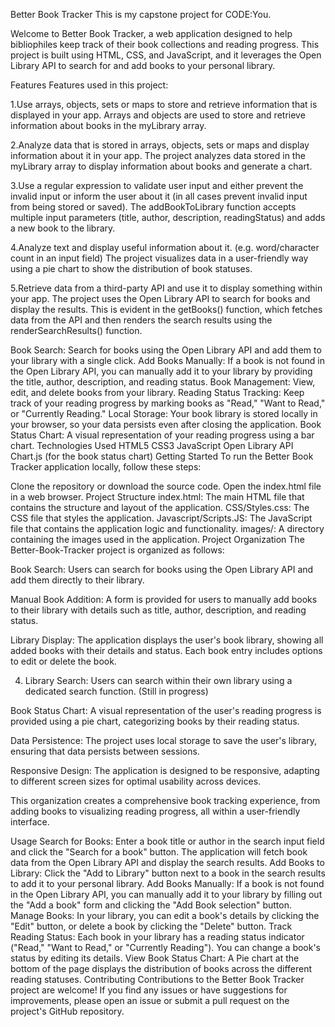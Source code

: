 Better Book Tracker
This is my capstone project for CODE:You.

Welcome to Better Book Tracker, a web application designed to help bibliophiles keep track of their book collections and reading progress. This project is built using HTML, CSS, and JavaScript, and it leverages the Open Library API to search for and add books to your personal library.

Features
Features used in this project:

1.Use arrays, objects, sets or maps to store and retrieve information that is displayed in your app. Arrays and objects are used to store and retrieve information about books in the myLibrary array.

2.Analyze data that is stored in arrays, objects, sets or maps and display information about it in your app. The project analyzes data stored in the myLibrary array to display information about books and generate a chart.

3.Use a regular expression to validate user input and either prevent the invalid input or inform the user about it (in all cases prevent invalid input from being stored or saved). The addBookToLibrary function accepts multiple input parameters (title, author, description, readingStatus) and adds a new book to the library.

4.Analyze text and display useful information about it. (e.g. word/character count in an input field) The project visualizes data in a user-friendly way using a pie chart to show the distribution of book statuses.

5.Retrieve data from a third-party API and use it to display something within your app. The project uses the Open Library API to search for books and display the results. This is evident in the getBooks() function, which fetches data from the API and then renders the search results using the renderSearchResults() function.

Book Search: Search for books using the Open Library API and add them to your library with a single click.
Add Books Manually: If a book is not found in the Open Library API, you can manually add it to your library by providing the title, author, description, and reading status.
Book Management: View, edit, and delete books from your library.
Reading Status Tracking: Keep track of your reading progress by marking books as "Read," "Want to Read," or "Currently Reading."
Local Storage: Your book library is stored locally in your browser, so your data persists even after closing the application.
Book Status Chart: A visual representation of your reading progress using a bar chart.
Technologies Used
HTML5
CSS3
JavaScript
Open Library API
Chart.js (for the book status chart)
Getting Started
To run the Better Book Tracker application locally, follow these steps:

Clone the repository or download the source code.
Open the index.html file in a web browser.
Project Structure
index.html: The main HTML file that contains the structure and layout of the application.
CSS/Styles.css: The CSS file that styles the application.
Javascript/Scripts.JS: The JavaScript file that contains the application logic and functionality.
images/: A directory containing the images used in the application.
Project Organization
The Better-Book-Tracker project is organized as follows:

Book Search: Users can search for books using the Open Library API and add them directly to their library.

Manual Book Addition: A form is provided for users to manually add books to their library with details such as title, author, description, and reading status.

Library Display: The application displays the user's book library, showing all added books with their details and status. Each book entry includes options to edit or delete the book.

4. Library Search: Users can search within their own library using a dedicated search function. (Still in progress)

Book Status Chart: A visual representation of the user's reading progress is provided using a pie chart, categorizing books by their reading status.

Data Persistence: The project uses local storage to save the user's library, ensuring that data persists between sessions.

Responsive Design: The application is designed to be responsive, adapting to different screen sizes for optimal usability across devices.

This organization creates a comprehensive book tracking experience, from adding books to visualizing reading progress, all within a user-friendly interface.

Usage
Search for Books: Enter a book title or author in the search input field and click the "Search for a book" button. The application will fetch book data from the Open Library API and display the search results.
Add Books to Library: Click the "Add to Library" button next to a book in the search results to add it to your personal library.
Add Books Manually: If a book is not found in the Open Library API, you can manually add it to your library by filling out the "Add a book" form and clicking the "Add Book selection" button.
Manage Books: In your library, you can edit a book's details by clicking the "Edit" button, or delete a book by clicking the "Delete" button.
Track Reading Status: Each book in your library has a reading status indicator ("Read," "Want to Read," or "Currently Reading"). You can change a book's status by editing its details.
View Book Status Chart: A Pie chart at the bottom of the page displays the distribution of books across the different reading statuses.
Contributing
Contributions to the Better Book Tracker project are welcome! If you find any issues or have suggestions for improvements, please open an issue or submit a pull request on the project's GitHub repository.